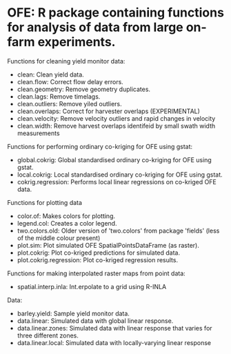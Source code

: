 OFE:  R package containing functions for analysis of data from large on-farm experiments.
====================================================

Functions for cleaning yield monitor data:
* clean: Clean yield data.
* clean.flow: Correct flow delay errors.
* clean.geometry: Remove geometry duplicates.
* clean.lags: Remove timelags.
* clean.outliers: Remove yiled outliers.
* clean.overlaps: Correct for harvester overlaps (EXPERIMENTAL)
* clean.velocity: Remove velocity outliers and rapid changes in velocity
* clean.width: Remove harvest overlaps identifeid by small swath width measurements

Functions for performing ordinary co-kriging for OFE using gstat:
* global.cokrig: Global standardised ordinary co-kriging for OFE using gstat.
* local.cokrig: Local standardised ordinary co-kriging for OFE using gstat.
* cokrig.regression: Performs local linear regressions on co-kriged OFE data.

Functions for plotting data
* color.of: Makes colors for plotting.
* legend.col: Creates a color legend.
* two.colors.old: Older version of 'two.colors' from package 'fields' (less of the middle colour present)
* plot.sim: Plot simulated OFE SpatialPointsDataFrame (as raster).
* plot.cokrig: Plot co-kriged predictions for simulated data.
* plot.cokrig.regression: Plot co-kriged regression results.

Functions for making interpolated raster maps from point data:
* spatial.interp.inla: Int.erpolate to a grid using R-INLA


Data:
* barley.yield: Sample yield monitor data.
* data.linear: Simulated data with global linear response.
* data.linear.zones: Simulated data with linear response that varies for three different zones.
* data.linear.local: 	Simulated data with locally-varying linear response

